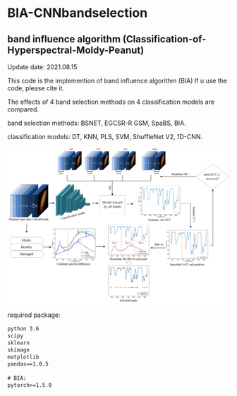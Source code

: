 # BIA-CNNbandselection

## band influence algorithm (Classification-of-Hyperspectral-Moldy-Peanut)

Update date: 2021.08.15

This code is the implemention of band influence algorithm (BIA)
If u use the code, please cite it.

The effects of 4 band selection methods on 4 classification models are compared.

band selection methods: BSNET, EGCSR-R GSM, SpaBS, BIA.

classification models: DT, KNN, PLS, SVM, ShuffleNet V2, 1D-CNN.

![image](https://github.com/mepleleo/BIA-CNNbandselection/blob/main/BIA.png)


required package:

```
python 3.6
scipy
sklearn
skimage
matplotlib
pandas==1.0.5

# BIA:
pytorch>=1.5.0

```



